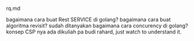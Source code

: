 rq.md


bagaimana cara buat Rest SERVICE di golang?
bagaimana cara buat algoritma revisit?
	sudah ditanyakan 
bagaimana cara concurency di golang?
	konsep CSP nya ada dikuliah pa budi rahard, just watch to understand it.